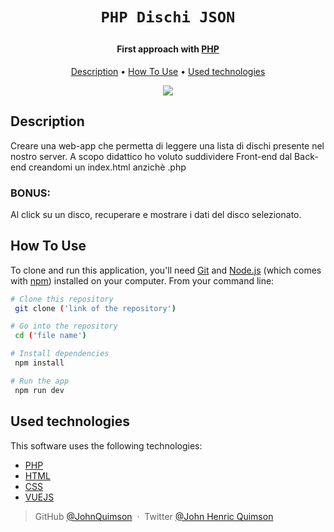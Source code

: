 <h1 align="center">

    PHP Dischi JSON

</h1>
<!-- <h1 align="center">
</h1> 
-->

<h4 align="center">First approach with  <a href="https://it.wikipedia.org/wiki/PHP" target="_blank">PHP</a></h4>

<!-- <p align="center">
  <a href="https://badge.fury.io/js/electron-markdownify">
    <img src="https://badge.fury.io/js/electron-markdownify.svg"
         alt="Gitter">
  </a>
  <a href="https://gitter.im/amitmerchant1990/electron-markdownify"><img src="https://badges.gitter.im/amitmerchant1990/electron-markdownify.svg"></a>
  <a href="https://saythanks.io/to/bullredeyes@gmail.com">
      <img src="https://img.shields.io/badge/SayThanks.io-%E2%98%BC-1EAEDB.svg">
  </a>
  <a href="https://www.paypal.me/AmitMerchant">
    <img src="https://img.shields.io/badge/$-donate-ff69b4.svg?maxAge=2592000&amp;style=flat">
  </a>
</p> -->

<p align="center">
  <a href="#description">Description</a> •
  <a href="#how-to-use">How To Use</a> •
  <a href="#used-technologies">Used technologies</a>
</p>

 <div align="center">
    <img src="/img/screenshot.png">
</div>

## Description

Creare una web-app che permetta di leggere una lista di dischi presente nel nostro server.
A scopo didattico ho voluto suddividere Front-end dal Back-end creandomi un index.html anzichè .php

### BONUS:

Al click su un disco, recuperare e mostrare i dati del disco selezionato.

## How To Use

To clone and run this application, you'll need [Git](https://git-scm.com) and [Node.js](https://nodejs.org/en/download/) (which comes with [npm](http://npmjs.com)) installed on your computer. From your command line:

```bash
# Clone this repository
 git clone ('link of the repository')

# Go into the repository
 cd ('file name')

# Install dependencies
 npm install

# Run the app
 npm run dev
```

## Used technologies

This software uses the following technologies:

- [PHP](https://it.wikipedia.org/wiki/PHP)
- [HTML](https://it.wikipedia.org/wiki/html)
- [CSS](https://it.wikipedia.org/wiki/css)
- [VUEJS](https://it.wikipedia.org/wiki/vuejs)

> GitHub [@JohnQuimson](https://github.com/JohnQuimson) &nbsp;&middot;&nbsp;
> Twitter [@John Henric Quimson](https://www.linkedin.com/in/john-henric-quimson-973827280/)
